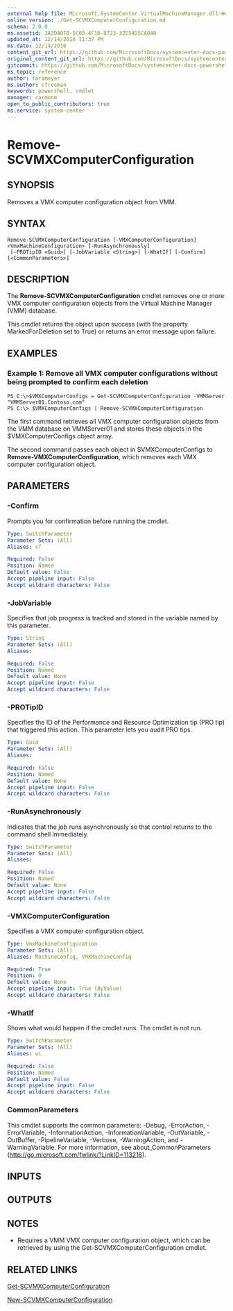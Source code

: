 ```yaml
---
external help file: Microsoft.SystemCenter.VirtualMachineManager.dll-Help.xml
online version: ./Get-SCVMXComputerConfiguration.md
schema: 2.0.0
ms.assetid: 3A2D40FB-5C0D-4F10-8723-32E54D5CA040
updated_at: 12/14/2016 11:37 PM
ms.date: 12/14/2016
content_git_url: https://github.com/MicrosoftDocs/systemcenter-docs-powershell/blob/master/systemcenter-cmdlets/SystemCenter2016/VirtualMachineManager/v1/Remove-SCVMXComputerConfiguration.md
original_content_git_url: https://github.com/MicrosoftDocs/systemcenter-docs-powershell/blob/master/systemcenter-cmdlets/SystemCenter2016/VirtualMachineManager/v1/Remove-SCVMXComputerConfiguration.md
gitcommit: https://github.com/MicrosoftDocs/systemcenter-docs-powershell/blob/ddd0fefc9adaabb9394eb6c21b33370913d1830d/systemcenter-cmdlets/SystemCenter2016/VirtualMachineManager/v1/Remove-SCVMXComputerConfiguration.md
ms.topic: reference
author: tarameyer
ms.author: cfreeman
keywords: powershell, cmdlet
manager: carmonm
open_to_public_contributors: true
ms.service: system-center
---
```


# Remove-SCVMXComputerConfiguration

## SYNOPSIS
Removes a VMX computer configuration object from VMM.

## SYNTAX

```
Remove-SCVMXComputerConfiguration [-VMXComputerConfiguration] <VmxMachineConfiguration> [-RunAsynchronously]
 [-PROTipID <Guid>] [-JobVariable <String>] [-WhatIf] [-Confirm] [<CommonParameters>]
```

## DESCRIPTION
The **Remove-SCVMXComputerConfiguration** cmdlet removes one or more VMX computer configuration objects from the Virtual Machine Manager (VMM) database.

This cmdlet returns the object upon success (with the property MarkedForDeletion set to True) or returns an error message upon failure.

## EXAMPLES

### Example 1: Remove all VMX computer configurations without being prompted to confirm each deletion
```
PS C:\>$VMXComputerConfigs = Get-SCVMXComputerConfiguration -VMMServer "VMMServer01.Contoso.com"
PS C:\> $VMXComputerConfigs | Remove-SCVMXComputerConfiguration
```

The first command retrieves all VMX computer configuration objects from the VMM database on VMMServer01 and stores these objects in the $VMXComputerConfigs object array.

The second command passes each object in $VMXComputerConfigs to **Remove-VMXComputerConfiguration**, which removes each VMX computer configuration object.

## PARAMETERS

### -Confirm
Prompts you for confirmation before running the cmdlet.

```yaml
Type: SwitchParameter
Parameter Sets: (All)
Aliases: cf

Required: False
Position: Named
Default value: False
Accept pipeline input: False
Accept wildcard characters: False
```

### -JobVariable
Specifies that job progress is tracked and stored in the variable named by this parameter.

```yaml
Type: String
Parameter Sets: (All)
Aliases: 

Required: False
Position: Named
Default value: None
Accept pipeline input: False
Accept wildcard characters: False
```

### -PROTipID
Specifies the ID of the Performance and Resource Optimization tip (PRO tip) that triggered this action.
This parameter lets you audit PRO tips.

```yaml
Type: Guid
Parameter Sets: (All)
Aliases: 

Required: False
Position: Named
Default value: None
Accept pipeline input: False
Accept wildcard characters: False
```

### -RunAsynchronously
Indicates that the job runs asynchronously so that control returns to the command shell immediately.

```yaml
Type: SwitchParameter
Parameter Sets: (All)
Aliases: 

Required: False
Position: Named
Default value: None
Accept pipeline input: False
Accept wildcard characters: False
```

### -VMXComputerConfiguration
Specifies a VMX computer configuration object.

```yaml
Type: VmxMachineConfiguration
Parameter Sets: (All)
Aliases: MachineConfig, VMXMachineConfig

Required: True
Position: 0
Default value: None
Accept pipeline input: True (ByValue)
Accept wildcard characters: False
```

### -WhatIf
Shows what would happen if the cmdlet runs.
The cmdlet is not run.

```yaml
Type: SwitchParameter
Parameter Sets: (All)
Aliases: wi

Required: False
Position: Named
Default value: False
Accept pipeline input: False
Accept wildcard characters: False
```

### CommonParameters
This cmdlet supports the common parameters: -Debug, -ErrorAction, -ErrorVariable, -InformationAction, -InformationVariable, -OutVariable, -OutBuffer, -PipelineVariable, -Verbose, -WarningAction, and -WarningVariable. For more information, see about_CommonParameters (http://go.microsoft.com/fwlink/?LinkID=113216).

## INPUTS

## OUTPUTS

## NOTES
* Requires a VMM VMX computer configuration object, which can be retrieved by using the Get-SCVMXComputerConfiguration cmdlet.

## RELATED LINKS

[Get-SCVMXComputerConfiguration](xref:SystemCenter2016/VirtualMachineManager/v1/Get-SCVMXComputerConfiguration.md)

[New-SCVMXComputerConfiguration](xref:SystemCenter2016/VirtualMachineManager/v1/New-SCVMXComputerConfiguration.md)

